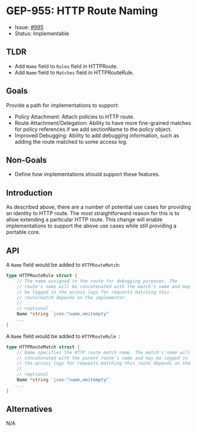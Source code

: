# GEP-955: HTTP Route Naming

* Issue: [#995](https://github.com/kubernetes-sigs/gateway-api/issues/995)
* Status: Implementable

## TLDR

* Add `Name` field to `Rules` field in HTTPRoute.
* Add `Name` field to `Matches` field in HTTPRouteRule.

## Goals

Provide a path for implementations to support:

* Policy Attachment:
  Attach policies to HTTP route.
* Route Attachment/Delegation:
  Ability to have more fine-grained matches for policy references
  if we add sectionName to the policy object.
* Improved Debugging: 
  Ability to add debugging information, such as adding the route matched to some access log.

## Non-Goals

* Define how implementations should support these features.

## Introduction

As described above, there are a number of potential use cases for providing an identity to HTTP route.
The most straightforward reason for this is to allow extending a particular HTTP route.
This change will enable implementations to support the above use cases while still providing a portable core.

## API

A `Name` field would be added to `HTTPRouteMatch`:

```go
type HTTPRouteRule struct {
    // The name assigned to the route for debugging purposes. The
    // route's name will be concatenated with the match's name and may
    // be logged in the access logs for requests matching this
    // route/match depends on the implementor.
    //
    // +optional
    Name *string `json:"name,omitempty"`
    ...
}
```


A `Name` field would be added to `HTTPRouteRule `:

```go
type HTTPRouteMatch struct {
    // Name specifies the HTTP route match name. The match's name will be
    // concatenated with the parent route's name and may be logged in
    // the access logs for requests matching this route depends on the implementor.
    //
    // +optional
    Name *string `json:"name,omitempty"`
	...
}
```
## Alternatives

N/A

